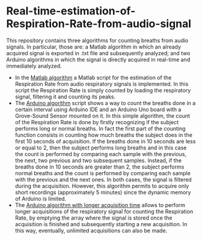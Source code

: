 # Real-time-estimation-of-Respiration-Rate-from-audio-signal

This repository contains three algorithms for counting breaths from audio signals. In particular, those are: a Matlab algorithm in which an already acquired signal is exported in .txt file and subsequently analyzed; and two Arduino algorithms in which the signal is directly acquired in real-time and immediately analyzed. 
- In the [Matlab algorithm](https://github.com/Eri0898/Real-time-estimation-of-Respiration-Rate-from-audio-signal/blob/main/Matlab_algorithm.m) a Matlab script for the estimation of the Respiration Rate from audio respiratory signals is implemented. In this script the Respiration Rate is simply counted by loading the respiratory signal, filtering it and counting its peaks. 
- The [Arduino algorithm](https://github.com/Eri0898/Real-time-estimation-of-Respiration-Rate-from-audio-signal/blob/main/Arduino_algorithm.ino) script shows a way to count the breaths done in a certain interval using Arduino IDE and an Arduino Uno board with a Grove-Sound Sensor mounted on it. In this simple algorithm, the count of the Respiration Rate is done by firstly recognizing if the subject performs long or normal breaths. In fact the first part of the counting function consists in counting how much breaths the subject does in the first 10 seconds of acquisition. If the breaths done in 10 seconds are less or equal to 2, then the subject performs long breaths and in this case the count is performed by comparing each sample with the previous, the next, two previous and two subsequent samples. Instead, if the breaths done in 10 seconds are greater than 2, the subject performs normal breaths and the count is performed by comparing each sample with the previous and the next ones. In both cases, the signal is filtered during the acquisition. However, this algorithm permits to acquire only short recordings (approximately 5 minutes) since the dynamic memory of Arduino is limited.
- The [Arduino algorithm with longer acquisition time](https://github.com/Eri0898/Real-time-estimation-of-Respiration-Rate-from-audio-signal/blob/main/Arduino_algorithm_with_longer_acquisition_time.ino) allows to perform longer acquisitions of the respiratory signal for counting the Respiration Rate, by emptying the array where the signal is stored once the acquisition is finished and subsequently starting a new acquisition. In this way, eventually, unlimited acquisitions can also be made.
